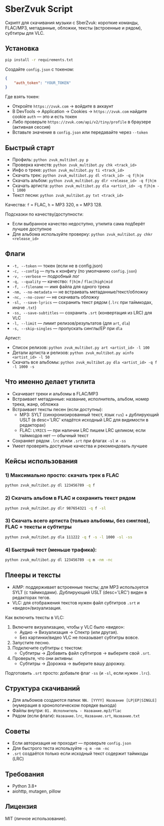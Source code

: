 # SberZvuk Script

Скрипт для скачивания музыки с SberZvuk: короткие команды, FLAC/MP3, метаданные, обложки, тексты (встроенные и рядом), субтитры для VLC.

## Установка

```bash
pip install -r requirements.txt
```

Создайте `config.json` с токеном:
```json
{
    "auth_token": "YOUR_TOKEN"
}
```

Где взять токен:
- Откройте `https://zvuk.com` → войдите в аккаунт
- В DevTools → Application → Cookies → `https://zvuk.com` найдите cookie `auth` — это и есть токен
- Либо проверьте `https://zvuk.com/api/v2/tiny/profile` в браузере (активная сессия)
- Вставьте значение в `config.json` или передавайте через `--token`

## Быстрый старт

- Профиль: `python zvuk_multibot.py p`
- Проверка качеств: `python zvuk_multibot.py chk <track_id>`
- Инфо о треке: `python zvuk_multibot.py ti <track_id>`
- Скачать трек: `python zvuk_multibot.py dl <track_id> -q f|h|m`
- Скачать альбом: `python zvuk_multibot.py dlr <release_id> -q f|h|m`
- Скачать артиста: `python zvuk_multibot.py dla <artist_id> -q f|h|m -l 1000`
- Текст песни: `python zvuk_multibot.py txt <track_id>`

Качества: `f` = FLAC, `h` = MP3 320, `m` = MP3 128.

Подсказки по качеству/доступности:
- Если выбранное качество недоступно, утилита сама подберёт лучшее доступное
- Для альбома используйте проверку: `python zvuk_multibot.py chkr <release_id>`

## Флаги

- `-t, --token` — токен (если не в config.json)
- `-c, --config` — путь к конфигу (по умолчанию `config.json`)
- `-v, --verbose` — подробный лог
- `-q, --quality` — качество: `f|h|m` / `flac|high|mid`
- `-f, --filename` — имя файла для одного трека
- `-nm, --no-metadata` — не встраивать метаданные/текст/обложку
- `-nc, --no-cover` — не скачивать обложку
- `-sl, --save-lyrics` — сохранить текст рядом (`.lrc` при таймкодах, иначе `.txt`)
- `-ss, --save-subtitles` — сохранить `.srt` (конвертация из LRC) для VLC
- `-l, --limit` — лимит релизов/результатов (для `art`, `dla`)
- `-s, --skip-singles` — пропускать синглы/EP при `dla`

Артист:
- Список релизов: `python zvuk_multibot.py art <artist_id> -l 100`
- Детали артиста и релизов: `python zvuk_multibot.py ainfo <artist_id> -l 50`
- Скачать все альбомы: `python zvuk_multibot.py dla <artist_id> -q f -l 1000 -s`

## Что именно делает утилита

- Скачивает треки и альбомы в FLAC/MP3
- Встраивает метаданные: название, исполнитель, альбом, номер трека, жанр, обложка
- Встраивает тексты песен (если доступны):
  - MP3: SYLT (синхронизированный текст, язык `rus`) + дублирующий USLT (в desc='LRC' кладётся исходный LRC для видимости в редакторах)
  - FLAC: `LYRICS` — при наличии LRC пишем LRC целиком; если таймкодов нет — обычный текст
- Сохраняет рядом `.lrc` и/или `.srt` при флагах `-sl` и `-ss`
- Умеет проверять доступные качества и рекомендовать лучшее

## Кейсы использования

### 1) Максимально просто: скачать трек в FLAC
```bash
python zvuk_multibot.py dl 123456789 -q f
```

### 2) Скачать альбом в FLAC и сохранить текст рядом
```bash
python zvuk_multibot.py dlr 987654321 -q f -sl
```

### 3) Скачать всего артиста (только альбомы, без синглов), FLAC + тексты и субтитры
```bash
python zvuk_multibot.py dla 111222 -q f -s -l 1000 -sl -ss
```

### 4) Быстрый тест (меньше трафика):
```bash
python zvuk_multibot.py dl 123456789 -q m -nm -nc
```

## Плееры и тексты

- AIMP: поддерживает встроенные тексты; для MP3 используется SYLT (с таймкодами). Дублирующий USLT (desc='LRC') виден в редакторах тегов.
- VLC: для отображения текстов нужен файл субтитров `.srt` и «видео»/визуализация.

Как включить тексты в VLC:
1) Включите визуализацию, чтобы у VLC было «видео»:
   - Аудио → Визуализация → Спектр (или другая).
   - Без картинки/видео VLC не показывает субтитры вовсе.
2) Запустите песню.
3) Подключите субтитры с текстом:
   - Субтитры → Добавить файл субтитров → выберите свой `.srt`.
4) Проверьте, что они активны:
   - Субтитры → Дорожка → выберите вашу дорожку.

Подготовить `.srt` просто: добавьте флаг `-ss` (и `-sl`, если нужен `.lrc`).

## Структура скачиваний

- Для альбомов создаются папки: `NN. [YYYY] Название [LP|EP|SINGLE]` (нумерация в хронологическом порядке выхода)
- Файлы внутри: `01. Исполнитель - Название.mp3/flac`
- Рядом (если флаги): `Название.lrc`, `Название.srt`, `Название.txt`

## Советы

- Если авторизация не проходит — проверьте `config.json`
- Для быстрого теста используйте `-q m -nm -nc`
- `.srt` создаётся только если исходный текст содержит таймкоды (LRC)

## Требования

- Python 3.8+
- aiohttp, mutagen, pillow

## Лицензия

MIT (личное использование).
